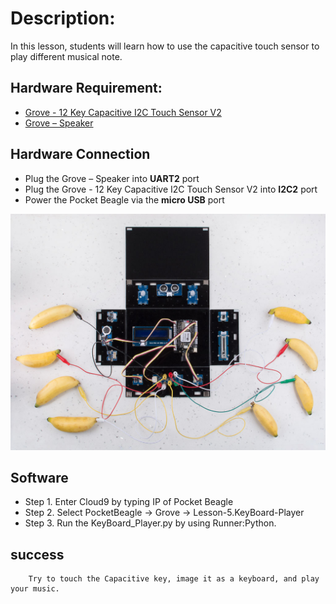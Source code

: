 # Description:

In this lesson, students will learn how to use the capacitive touch sensor to play different musical note.

## Hardware Requirement:

- [Grove - 12 Key Capacitive I2C Touch Sensor V2](http://wiki.seeedstudio.com/Grove-12_Key_Capacitive_I2C_Touch_Sensor_V2-MPR121/)
- [Grove – Speaker](http://wiki.seeedstudio.com/Grove-Speaker/)

## Hardware Connection

- Plug the Grove – Speaker into **UART2** port
- Plug the Grove - 12 Key Capacitive I2C Touch Sensor V2 into **I2C2** port
- Power the Pocket Beagle via the **micro USB** port

![](../img/project-5.jpg)


## Software

- Step 1. Enter Cloud9 by typing IP of Pocket Beagle
- Step 2. Select PocketBeagle -> Grove -> Lesson-5.KeyBoard-Player
- Step 3. Run the KeyBoard_Player.py by using Runner:Python.

## success
        Try to touch the Capacitive key, image it as a keyboard, and play your music.
